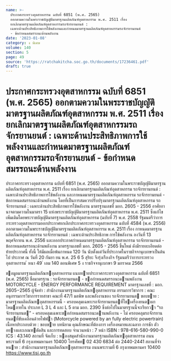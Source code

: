 ```yaml
---
name: >-
  ประกาศกระทรวงอุตสาหกรรม ฉบับที่ 6851 (พ.ศ. 2565)
  ออกตามความในพระราชบัญญัติมาตรฐานผลิตภัณฑ์อุตสาหกรรม พ.ศ. 2511 เรื่อง
  ยกเลิกมาตรฐานผลิตภัณฑ์อุตสาหกรรมรถจักรยานยนต์ :
  เฉพาะด้านประสิทธิภาพการใช้พลังงานและกำหนดมาตรฐานผลิตภัณฑ์อุตสาหกรรมรถจักรยานยนต์
  - ข้อกำหนดสมรรถนะด้านพลังงาน
date: '2023-01-08'
category: ง พิเศษ
volume: 140
section: 5
page: 49
source: 'https://ratchakitcha.soc.go.th/documents/17236461.pdf'
draft: true
---
```


# ประกาศกระทรวงอุตสาหกรรม ฉบับที่ 6851 (พ.ศ. 2565) ออกตามความในพระราชบัญญัติมาตรฐานผลิตภัณฑ์อุตสาหกรรม พ.ศ. 2511 เรื่อง ยกเลิกมาตรฐานผลิตภัณฑ์อุตสาหกรรมรถจักรยานยนต์ : เฉพาะด้านประสิทธิภาพการใช้พลังงานและกำหนดมาตรฐานผลิตภัณฑ์อุตสาหกรรมรถจักรยานยนต์ - ข้อกำหนดสมรรถนะด้านพลังงาน

ประกาศกระทรวงอุตสาหกรรม ฉบับที่ 6851 (พ.ศ. 2565) ออกตามความในพระราชบัญญัติมาตรฐานผลิตภัณฑ์อุตสาหกรรม พ.ศ. 2511 เรื่อง ยกเลิกมาตรฐานผลิตภัณฑ์อุตสาหกรรม รถจักรยานยนต์ : เฉพาะด้านประสิทธิภาพการใช้พลังงาน และกาหนดมาตรฐานผลิตภัณฑ์อุตสาหกรรม รถจักรยานยนต์ - ข้อกาหนดสมรรถนะด้านพลังงาน โดยที่เป็นการสมควรปรับปรุงมาตรฐานผลิตภัณฑ์อุตสาหกรรม รถจักรยานยนต์ : เฉพาะด้านประสิทธิภาพการใช้พลังงาน มาตรฐานเลขที่ มอก. 2605 - 2556 อาศัยอานาจตามความในมาตรา 15 แห่งพระราชบัญญัติมาตรฐานผลิตภัณฑ์อุตสาหกรรม พ.ศ. 2511 ซึ่งแก้ไขเพิ่มเติมโดยพระราชบัญญัติมาตรฐานผลิตภัณฑ์อุตสาหกรรม (ฉบับที่ 7) พ.ศ. 2558 รัฐมนตรีว่าการกระทรวงอุตสาหกรรมออกประกาศยกเลิกประกาศกระทรวงอุตสาหกรรม ฉบับที่ 4584 (พ.ศ. 2556) ออกตามความในพระราชบัญญัติมาตรฐานผลิตภัณฑ์อุตสาหกรรม พ.ศ. 2511 เรื่อง กาหนดมาตรฐานผลิตภัณฑ์อุตสาหกรรม รถจักรยานยนต์ : เฉพาะด้านประสิทธิภาพ การใช้พลังงาน ลงวันที่ 13 พฤศจิกายน พ.ศ. 2556 และออกประกาศกำหนดมาตรฐานผลิตภัณฑ์อุตสาหกรรม รถจักรยานยนต์ - ข้อกาหนดสมรรถนะด้านพลังงาน มาตรฐานเลขที่ มอก. 2605 - 2565 ขึ้นใหม่ ดังมีรายละเอียดต่อท้ายประกาศนี้ ทั้งนี้ ให้มีผลเมื่อพ้นกาหนด 120 วัน นับตั้งแต่วันที่ประกาศในราชกิจจานุเบกษาเป็นต้นไป ประกาศ ณ วันที่ 20 กันยา ยน พ.ศ. 25 6 5 สุริยะ จึงรุ่งเรืองกิจ รัฐมนตรีว่าการกระทรวงอุตสาหกรรม ้ หนา 49 ่ เลม 140 ตอนพิเศษ 5 ง ราชกิจจานุเบกษา 9 มกราคม 2566

ขอมูลมาตรฐานผลิตภัณฑอุตสาหกรรม แนบทายประกาศกระทรวงอุตสาหกรรม ฉบับที่ 6851 (พ.ศ. 2565) ชื่อมาตรฐาน : รถจักรยานยนต - ขอกําหนดสมรรถนะดานพลังงาน MOTORCYCLE - ENERGY PERFORMANCE REQUIREMENT มาตรฐานเลขที่ : มอก. 2605−2565 ผู้จัดทํา : สํานักงานมาตรฐานผลิตภัณฑอุตสาหกรรม กรรมการวิชาการ : คณะอนุกรรมการวิชาการรายสาขา คณะที่ 47/1 มลพิษ และพลังงานของ รถจักรยานยนต ขอบขาย : มาตรฐานผลิตภัณฑอุตสาหกรรมนี้ - ครอบคลุมเฉพาะรถจักรยานยนตที่ใชเครื่องยนตเผาไหมภายใน ประเภท L 3 L 4 และ L 5 ตาม มอก. 2390 ซึ่งต่อไปในมาตรฐานนี้จะเรียกวา “รถจักรยานยนต” - ครอบคลุมเฉพาะขอกําหนดสมรรถนะดานพลังงาน - ไม่ ครอบคลุมรถจักรยานยนตที่ขับเคลื่อนด้วยไฟฟา (Motorcycle powered by an fully electric powertrain) เนื้อหาประกอบด้วย : ขอบขาย บทนิยาม คุณลักษณะที่ต้องการ เครื่องหมายและฉลาก การชัก ตัวอยางและเกณฑตัดสิน และการทดสอบ จํานวนหน้า : 7 หน้า ISBN : 978-616-580-990-0 ICS : 43.140 สถานที่ จัดเก็บ : หองสมุดสํานักงานมาตรฐานผลิตภัณฑอุตสาหกรรม ถนนพระรามที่ 6 กรุงเทพมหานคร 10400 โทรศัพท 02 430 6834 ต่อ 2440-2441 สถานที่จําหนาย : สํานักงานมาตรฐานผลิตภัณฑอุตสาหกรรม ถนนพระรามที่ 6 กรุงเทพมหานคร 10400 https://www.tisi.go.th
